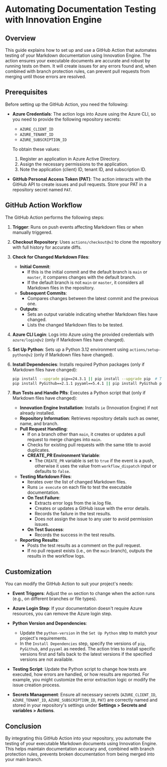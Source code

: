 # Automating Documentation Testing with Innovation Engine

## Overview

This guide explains how to set up and use a GitHub Action that automates testing of your Markdown documentation using Innovation Engine. The action ensures your executable documents are accurate and robust by running tests on them. It will create issues for any errors found and, when combined with branch protection rules, can prevent pull requests from merging until those errors are resolved.

## Prerequisites

Before setting up the GitHub Action, you need the following:

- **Azure Credentials**: The action logs into Azure using the Azure CLI, so you need to provide the following repository secrets:
  - `AZURE_CLIENT_ID`
  - `AZURE_TENANT_ID`
  - `AZURE_SUBSCRIPTION_ID`

  To obtain these values:
  1. Register an application in Azure Active Directory.
  2. Assign the necessary permissions to the application.
  3. Note the application (client) ID, tenant ID, and subscription ID.

- **GitHub Personal Access Token (PAT)**: The action interacts with the GitHub API to create issues and pull requests. Store your PAT in a repository secret named `PAT`.

## GitHub Action Workflow

The GitHub Action performs the following steps:

1. **Trigger**: Runs on push events affecting Markdown files or when manually triggered.

2. **Checkout Repository**: Uses `actions/checkout@v2` to clone the repository with full history for accurate diffs.

3. **Check for Changed Markdown Files**:

   - **Initial Commit**:
     - If this is the initial commit and the default branch is `main` or `master`, it compares changes with the default branch.
     - If the default branch is not `main` or `master`, it considers all Markdown files in the repository.
   - **Subsequent Commits**:
     - Compares changes between the latest commit and the previous one.
   - **Outputs**:
     - Sets an output variable indicating whether Markdown files have changed.
     - Lists the changed Markdown files to be tested.

4. **Azure CLI Login**: Logs into Azure using the provided credentials with `azure/login@v2` (only if Markdown files have changed).

5. **Set Up Python**: Sets up a Python 3.12 environment using `actions/setup-python@v2` (only if Markdown files have changed).

6. **Install Dependencies**: Installs required Python packages (only if Markdown files have changed):

   ```bash
   pip install --upgrade pip==24.3.1 || pip install --upgrade pip  # Try specific pip version, fallback to latest
   pip install PyGithub==2.1.1 pyyaml==5.4.1 || pip install PyGithub pyyaml  # Try specific package versions, fallback to latest
   ```

7. **Run Tests and Handle PRs**: Executes a Python script that (only if Markdown files have changed):

   - **Innovation Engine Installation**: Installs `ie` (Innovation Engine) if not already installed.
   - **Repository Information**: Retrieves repository details such as owner, name, and branch.
   - **Pull Request Handling**:
     - If on a branch other than `main`, it creates or updates a pull request to merge changes into `main`.
     - Checks for existing pull requests with the same title to avoid duplicates.
     - **CREATE_PR Environment Variable**:
       - The `CREATE_PR` variable is set to `true` if the event is a push, otherwise it uses the value from `workflow_dispatch` input or defaults to `false`.
   - **Testing Markdown Files**:
     - Iterates over the list of changed Markdown files.
     - Runs `ie execute` on each file to test the executable documentation.
     - **On Test Failure**:
       - Extracts error logs from the ie.log file.
       - Creates or updates a GitHub issue with the error details.
       - Records the failure in the test results.
       - Does not assign the issue to any user to avoid permission issues.
     - **On Test Success**:
       - Records the success in the test results.
   - **Reporting Results**:
     - Posts the test results as a comment on the pull request.
     - If no pull request exists (i.e., on the `main` branch), outputs the results in the workflow logs.

## Customization

You can modify the GitHub Action to suit your project's needs:

- **Event Triggers**: Adjust the `on` section to change when the action runs (e.g., on different branches or file types).

- **Azure Login Step**: If your documentation doesn't require Azure resources, you can remove the Azure login step.

- **Python Version and Dependencies**:
  - Update the `python-version` in the `Set Up Python` step to match your project's requirements.
  - In the `Install Dependencies` step, specify the versions of `pip`, `PyGithub`, and `pyyaml` as needed. The action tries to install specific versions first and falls back to the latest versions if the specified versions are not available.

- **Testing Script**: Update the Python script to change how tests are executed, how errors are handled, or how results are reported. For example, you might customize the error extraction logic or modify the issue creation process.

- **Secrets Management**: Ensure all necessary secrets (`AZURE_CLIENT_ID`, `AZURE_TENANT_ID`, `AZURE_SUBSCRIPTION_ID`, `PAT`) are correctly named and stored in your repository's settings under **Settings > Secrets and variables > Actions**.

## Conclusion

By integrating this GitHub Action into your repository, you automate the testing of your executable Markdown documents using Innovation Engine. This helps maintain documentation accuracy and, combined with branch protection rules, prevents broken documentation from being merged into your main branch.